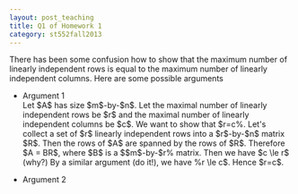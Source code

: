 ```yaml
---
layout: post_teaching
title: Q1 of Homework 1
category: st552fall2013
---
```


There has been some confusion how to show that the maximum number of linearly independent rows is equal to the maximum number of linearly independent columns. Here are some possible arguments

* Argument 1  
Let \$A\$ has size \$m\$-by-\$n\$. Let the maximal number of linearly independent rows be \$r\$ and the maximal number of linearly independent columns be \$c\$. We want to show that \$r=c\%. Let's collect a set of \$r\$ linearly independent rows into a \$r\$-by-\$n\$ matrix \$R\$. Then the rows of \$A\$ are spanned by the rows of \$R\$. Therefore \$A = BR\$, where \$B\$ is a \$$m\$-by-\$r\% matrix. Then we have \$c \le r\$ (why?) By a similar argument (do it!), we have \%r \le c\$. Hence \$r=c\$.

* Argument 2  




